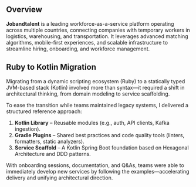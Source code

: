 ## Overview

**Jobandtalent** is a leading workforce-as-a-service platform operating across multiple countries, connecting companies with temporary workers in logistics, warehousing, and transportation. It leverages advanced matching algorithms, mobile-first experiences, and scalable infrastructure to streamline hiring, onboarding, and workforce management.

## Ruby to Kotlin Migration

Migrating from a dynamic scripting ecosystem (Ruby) to a statically typed JVM-based stack (Kotlin) involved more than syntax—it required a shift in architectural thinking, from domain modeling to service scaffolding.

To ease the transition while teams maintained legacy systems, I delivered a structured reference approach:

1. **Kotlin Library** – Reusable modules (e.g., auth, API clients, Kafka ingestion).
2. **Gradle Plugins** – Shared best practices and code quality tools (linters, formatters, static analyzers).
3. **Service Scaffold** – A Kotlin Spring Boot foundation based on Hexagonal Architecture and DDD patterns.

With onboarding sessions, documentation, and Q\&As, teams were able to immediately develop new services by following the examples—accelerating delivery and unifying architectural direction.
